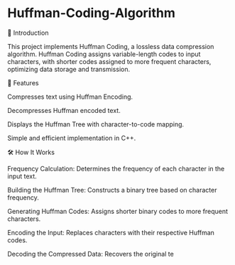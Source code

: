 # Huffman-Coding-Algorithm
📌 Introduction

This project implements Huffman Coding, a lossless data compression algorithm. Huffman Coding assigns variable-length codes to input characters, with shorter codes assigned to more frequent characters, optimizing data storage and transmission.

🚀 Features

Compresses text using Huffman Encoding.

Decompresses Huffman encoded text.

Displays the Huffman Tree with character-to-code mapping.

Simple and efficient implementation in C++.

🛠 How It Works

Frequency Calculation: Determines the frequency of each character in the input text.

Building the Huffman Tree: Constructs a binary tree based on character frequency.

Generating Huffman Codes: Assigns shorter binary codes to more frequent characters.

Encoding the Input: Replaces characters with their respective Huffman codes.

Decoding the Compressed Data: Recovers the original te
